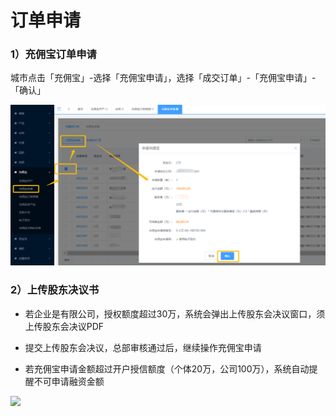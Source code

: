 # 订单申请

### 1）充佣宝订单申请

城市点击「充佣宝」-选择「充佣宝申请」，选择「成交订单」-「充佣宝申请」-「确认」

![](/assets/import.png)

### 2）上传股东决议书

* 若企业是有限公司，授权额度超过30万，系统会弹出上传股东会决议窗口，须上传股东会决议PDF

*  提交上传股东会决议，总部审核通过后，继续操作充佣宝申请

* 若充佣宝申请金额超过开户授信额度（个体20万，公司100万），系统自动提醒不可申请融资金额

![](/assets/import.png个)




